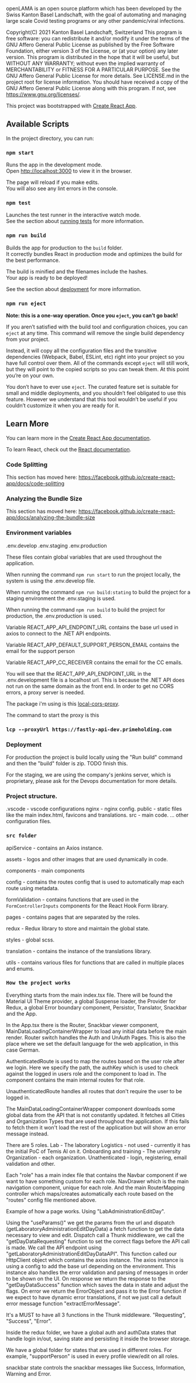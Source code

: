 openLAMA is an open source platform which has been developed by the
Swiss Kanton Basel Landschaft, with the goal of automating and managing
large scale Covid testing programs or any other pandemic/viral infections.

Copyright(C) 2021 Kanton Basel Landschaft, Switzerland
This program is free software: you can redistribute it and/or modify
it under the terms of the GNU Affero General Public License as published
by the Free Software Foundation, either version 3 of the License, or
(at your option) any later version.
This program is distributed in the hope that it will be useful,
but WITHOUT ANY WARRANTY; without even the implied warranty of
MERCHANTABILITY or FITNESS FOR A PARTICULAR PURPOSE. See the
GNU Affero General Public License for more details.
See LICENSE.md in the project root for license information.
You should have received a copy of the GNU Affero General Public License
along with this program. If not, see https://www.gnu.org/licenses/.

This project was bootstrapped with [Create React App](https://github.com/facebook/create-react-app).

## Available Scripts

In the project directory, you can run:

### `npm start`

Runs the app in the development mode.<br />
Open [http://localhost:3000](http://localhost:3000) to view it in the browser.

The page will reload if you make edits.<br />
You will also see any lint errors in the console.

### `npm test`

Launches the test runner in the interactive watch mode.<br />
See the section about [running tests](https://facebook.github.io/create-react-app/docs/running-tests) for more information.

### `npm run build`

Builds the app for production to the `build` folder.<br />
It correctly bundles React in production mode and optimizes the build for the best performance.

The build is minified and the filenames include the hashes.<br />
Your app is ready to be deployed!

See the section about [deployment](https://facebook.github.io/create-react-app/docs/deployment) for more information.

### `npm run eject`

**Note: this is a one-way operation. Once you `eject`, you can’t go back!**

If you aren’t satisfied with the build tool and configuration choices, you can `eject` at any time. This command will remove the single build dependency from your project.

Instead, it will copy all the configuration files and the transitive dependencies (Webpack, Babel, ESLint, etc) right into your project so you have full control over them. All of the commands except `eject` will still work, but they will point to the copied scripts so you can tweak them. At this point you’re on your own.

You don’t have to ever use `eject`. The curated feature set is suitable for small and middle deployments, and you shouldn’t feel obligated to use this feature. However we understand that this tool wouldn’t be useful if you couldn’t customize it when you are ready for it.

## Learn More

You can learn more in the [Create React App documentation](https://facebook.github.io/create-react-app/docs/getting-started).

To learn React, check out the [React documentation](https://reactjs.org/).

### Code Splitting

This section has moved here: https://facebook.github.io/create-react-app/docs/code-splitting

### Analyzing the Bundle Size

This section has moved here: https://facebook.github.io/create-react-app/docs/analyzing-the-bundle-size

### Environment variables

.env.develop
.env.staging
.env.production

These files contain global variables that are used throughout the application.

When running the command `npm run start` to run the project locally, the system is using the .env.develop file.

When running the command `npm run build:stating` to build the project for a staging environment the .env.staging is used.

When running the command `npm run build` to build the project for production, the .env.production is used.

Variable REACT_APP_API_ENDPOINT_URL contains the base url used in axios to connect to the .NET API endpoints.

Variable REACT_APP_DEFAULT_SUPPORT_PERSON_EMAIL contains the email for the support person

Variable REACT_APP_CC_RECEIVER contains the email for the CC emails.

You will see that the REACT_APP_API_ENDPOINT_URL in the .env.development file is a localhost url. This is because the .NET API does not run on the same domain as the front end. In order to get no CORS errors, a proxy server is needed.

The package i'm using is this [local-cors-proxy](https://www.npmjs.com/package/local-cors-proxy).

The command to start the proxy is this

### `lcp --proxyUrl https://fastly-api-dev.primeholding.com`

### Deployment

For production the project is build locally using the "Run build" command and then the "build" folder is zip.
TODO finish this.

For the staging, we are using the company's jenkins server, which is proprietary, please ask for the Devops documentation for more details.

### Project structure.

.vscode - vscode configurations
nginx - nginx config.
public - static files like the main index.html, favicons and translations.
src - main code.
... other configuration files.

### `src folder`

apiService - contains an Axios instance.

assets - logos and other images that are used dynamically in code.

components - main components

config - contains the routes config that is used to automatically map each route using metadata.

formValidation - contains functions that are used in the `FormControllerInputs` components for the React Hook Form library.

pages - contains pages that are separated by the roles.

redux - Redux library to store and maintain the global state.

styles - global scss.

translation - contains the instance of the translations library.

utils - contains various files for functions that are called in multiple places and enums.

### `How the project works`

Everything starts from the main index.tsx file. There will be found the Material UI Theme provider, a global Suspense loader, the Provider for Redux, a global Error boundary component, Persistor, Translator, Snackbar and the App.

In the App.tsx there is the Router, Snackbar viewer component, MainDataLoadingContainerWrapper to load any initial data before the main render.
Router switch handles the Auth and UnAuth Pages.
This is also the place where we set the default language for the web application, in this case German.

AuthenticatedRoute is used to map the routes based on the user role after we login. Here we specify the path, the authKey which is used to check against the logged in users role and the component to load in. The component contains the main internal routes for that role.

UnauthenticatedRoute handles all routes that don't require the user to be logged in.

The MainDataLoadingContainerWrapper component downloads some global data from the API that is not constantly updated.
It fetches all Cities and Organization Types that are used throughout the application.
If this fails to fetch them it won't load the rest of the application but will show an error message instead.

There are 5 roles.
Lab - The laboratory
Logistics - not used - currently it has the initial PoC of Temis AI on it.
Onboarding and training - The university
Organization - each organization.
Unathenticated - login, registering, email validation and other.

Each "role" has a main index file that contains the Navbar component if we want to have something custom for each role.
NavDrawer which is the main navigation component, unique for each role.
And the main RouterMapping controller which maps/creates automatically each route based on the "routes" config file mentioned above.

Example of how a page works. Using "LabAdministrationEditDay".

Using the "useParams()" we get the params from the url and dispatch (getLaboratoryAdministrationEditDayData) a fetch function to get the data necessary to view and edit.
Dispatch call a Thunk middleware, we call the "getDayDataRequesting" function to set the correct flags before the API call is made.
We call the API endpoint using "getLaboratoryAdministrationEditDayDataAPI". This function called our HttpClient object which contains the axios instance. The axios instance is using a config to add the base url depending on the environment. This instance also handles the error validation and parsing of messages in order to be shown on the UI.
On response we return the response to the "getDayDataSuccess" function which saves the data in state and adjust the flags.
On error we return the ErrorObject and pass it to the Error function if we expect to have dynamic error translations, if not we just call a default error message function "extractErrorMessage".

It's a MUST to have all 3 functions in the Thunk middleware.
"Requesting", "Success", "Error".

Inside the redux folder, we have a global auth and authData states that handle login in/out, saving state and persisting it inside the browser storage.

We have a global folder for states that are used in different roles. For example, "supportPerson" is used in every profile view/edit on all roles.

snackbar state controls the snackbar messages like Success, Information, Warning and Error.
